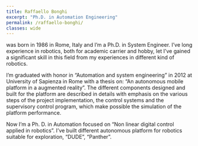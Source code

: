 ```yaml
---
title: Raffaello Bonghi
excerpt: "Ph.D. in Automation Engineering"
permalink: /raffaello-bonghi/
classes: wide
---
```

 was born in 1986 in Rome, Italy and I’m a Ph.D. in System Engineer. I’ve long experience in robotics, both for academic carrier and hobby, let I’ve gained a significant skill in this field from my experiences in different kind of robotics.

I’m graduated with honor in “Automation and system engineering” in 2012 at University of Sapienza in Rome with a thesis on: “An autonomous mobile platform in a augmented reality”. The different components designed and built for the platform are described in details with emphasis on the various steps of the project implementation, the control systems and the supervisory control program, which make possible the simulation of the platform performance.

Now I’m a Ph. D. in Automation focused on “Non linear digital control applied in robotics”. I’ve built different autonomous platform for robotics suitable for exploration, “DUDE”, “Panther”.